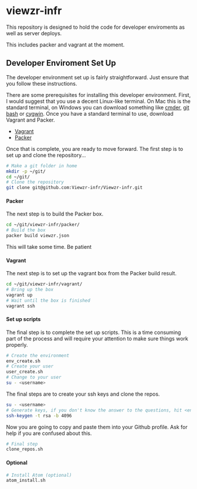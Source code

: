 # viewzr-infr

This repository is designed to hold the code for developer enviroments as well as server deploys.

This includes packer and vagrant at the moment.

## Developer Enviroment Set Up

The developer environment set up is fairly straightforward. Just ensure that you follow these instructions.

There are some prerequisites for installing this developer environment. First, I would suggest that you use a decent Linux-like terminal. On Mac this is the standard terminal, on Windows you can download something like [cmder](http://cmder.net/), [git bash](https://git-scm.com/downloads) or [cygwin](https://www.cygwin.com/). Once you have a standard terminal to use, download Vagrant and Packer.

* [Vagrant](https://www.vagrantup.com/)
* [Packer](https://www.packer.io/)

Once that is complete, you are ready to move forward. The first step is to set up and clone the repository...

```bash
# Make a git folder in home
mkdir -p ~/git/
cd ~/git/
# Clone the repository
git clone git@github.com:Viewzr-infr/Viewzr-infr.git
```

#### Packer

The next step is to build the Packer box.

```bash
cd ~/git/viewzr-infr/packer/
# Build the box
packer build viewzr.json
```

This will take some time. Be patient

#### Vagrant

The next step is to set up the vagrant box from the Packer build result.

```bash
cd ~/git/viewzr-infr/vagrant/
# Bring up the box
vagrant up
# Wait until the box is finished
vagrant ssh
```

#### Set up scripts

The final step is to complete the set up scripts. This is a time consuming part of the process and will require your attention to make sure things work properly.

```bash
# Create the environment
env_create.sh
# Create your user
user_create.sh
# Change to your user
su - <username>
```

The final steps are to create your ssh keys and clone the repos.
```bash
su - <username>
# Generate keys, if you don't know the answer to the questions, hit <enter>
ssh-keygen -t rsa -b 4096
```

Now you are going to copy and paste them into your Github profile. Ask for help if you are confused about this.

```bash
# Final step
clone_repos.sh
```
#### Optional

```bash
# Install Atom (optional)
atom_install.sh
```
